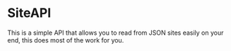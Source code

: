 # SiteAPI
This is a simple API that allows you to read from JSON sites easily on your end, this does most of the work for you.
